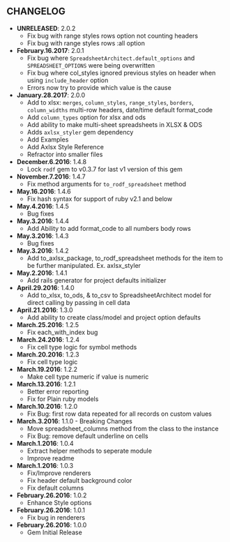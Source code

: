 CHANGELOG
---------

- **UNRELEASED**: 2.0.2
  - Fix bug with range styles rows option not counting headers
  - Fix bug with range styles rows :all option
- **February.16.2017**: 2.0.1
  - Fix bug where `SpreadsheetArchitect.default_options` and `SPREADSHEET_OPTIONS` were being overwritten
  - Fix bug where col_styles ignored previous styles on header when using `include_header` option
  - Errors now try to provide which value is the cause
- **January.28.2017**: 2.0.0
  - Add to xlsx: `merges`, `column_styles`, `range_styles`, `borders`, `column_widths` multi-row headers, date/time default format_code
  - Add `column_types` option for xlsx and ods
  - Add ability to make multi-sheet spreadsheets in XLSX & ODS
  - Adds `axlsx_styler` gem dependency
  - Add Examples
  - Add Axlsx Style Reference
  - Refractor into smaller files
- **December.6.2016**: 1.4.8
  - Lock `rodf` gem to v0.3.7 for last v1 version of this gem
- **November.7.2016**: 1.4.7
  - Fix method arguments for `to_rodf_spreadsheet` method
- **May.16.2016**: 1.4.6
  - Fix hash syntax for support of ruby v2.1 and below
- **May.4.2016**: 1.4.5
  - Bug fixes
- **May.3.2016**: 1.4.4
  - Add Ability to add format_code to all numbers body rows
- **May.3.2016**: 1.4.3
  - Bug fixes
- **May.3.2016**: 1.4.2
  - Add to_axlsx_package, to_rodf_spreadsheet methods for the item to be further manipulated. Ex. axlsx_styler
- **May.2.2016**: 1.4.1
  - Add rails generator for project defaults initializer
- **April.29.2016**: 1.4.0
  - Add to_xlsx, to_ods, & to_csv to SpreadsheetArchitect model for direct calling by passing in cell data
- **April.21.2016**: 1.3.0
  - Add ability to create class/model and project option defaults
- **March.25.2016**: 1.2.5
  - Fix each_with_index bug
- **March.24.2016**: 1.2.4
  - Fix cell type logic for symbol methods
- **March.20.2016**: 1.2.3
  - Fix cell type logic
- **March.19.2016**: 1.2.2
  - Make cell type numeric if value is numeric
- **March.13.2016**: 1.2.1
  - Better error reporting
  - Fix for Plain ruby models
- **March.10.2016**: 1.2.0
  - Fix Bug: first row data repeated for all records on custom values
- **March.3.2016**: 1.1.0 - Breaking Changes
  - Move spreadsheet_columns method from the class to the instance
  - Fix Bug: remove default underline on cells
- **March.1.2016**: 1.0.4
  - Extract helper methods to seperate module
  - Improve readme
- **March.1.2016**: 1.0.3
  - Fix/Improve renderers
  - Fix header default background color
  - Fix default columns
- **February.26.2016**: 1.0.2
  - Enhance Style options
- **February.26.2016**: 1.0.1
  - Fix bug in renderers
- **February.26.2016**: 1.0.0
  - Gem Initial Release
